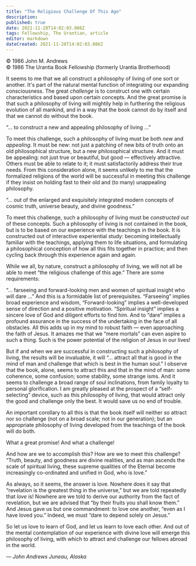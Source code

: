 ```yaml
---
title: "The Religious Challenge Of This Age"
description: 
published: true
date: 2021-11-28T14:02:03.086Z
tags: Fellowship, The Urantian, article
editor: markdown
dateCreated: 2021-11-28T14:02:03.086Z
---
```


<p class="v-card v-sheet theme--light grey lighten-3 px-2">© 1986 John M. Andrews<br>© 1986 The Urantia Book Fellowship (formerly Urantia Brotherhood)</p>

It seems to me that we all construct a philosophy of living of one sort or another. It's part of the natural mental function of integrating our expanding consciousness. The great _challenge_ is to construct one with certain characteristics and based upon certain concepts. And the great promise is that such a philosophy of living will mightily help in furthering the religious evolution of all mankind, and in a way that the book cannot do by itself and that we cannot do without the book.

“... to construct a new and appealing philosophy of living ...”

To meet this challenge, such a philosophy of living must be both _new_ and _appealing_. It must be new: not just a patching of new bits of truth onto an old philosophical structure, but a new philosophical structure. And it must be appealing: not just true or beautiful, but good — effectively attractive. Others must be able to relate to it; it must satisfactorily address their true needs. From this consideration alone, it seems unlikely to me that the formalized religions of the world will be successful in meeting this challenge if they insist on holding fast to their old and (to many) unappealing philosophy.

“... out of the enlarged and exquisitely integrated modern concepts of cosmic truth, universe beauty, and divine goodness.”

To meet this challenge, such a philosophy of living must be _constructed out_ of these concepts. Such a philosophy of living is not contained in the book, but is to be based on our experience with the teachings in the book. It is constructed out of interactive experiential study: becoming intellectually familiar with the teachings, applying them to life situations, and formulating a philosophical conception of how all this fits together in practice; and then cycling back through this experience again and again.

While we all, by nature, construct a philosophy of living, we will not all be able to meet “the religious challenge of this age.” There are some requirements:

“... farseeing and forward-looking men and women of spiritual insight who will dare ...” And this is a formidable list of prerequisites. “Farseeing” implies broad experience and wisdom, “Forward-looking” implies a well-developed sense of direction and a positive motivation. “Spiritual insight” implies a sincere love of God and diligent efforts to find him. And to “dare” implies a profound assurance in the success of the undertaking in the face of all obstacles. All this adds up in my mind to robust faith — even approaching the faith of Jesus. It amazes me that we “mere mortals” can even aspire to such a thing. Such is the power potential of the religion of Jesus in our lives!

But if and when we are successful in constructing such a philosophy of living, the results will be invaluable, it will “... attract all that is good in the mind of man and challenge that which is best in the human soul.” I observe that the book, alone, seems to attract this and that in the mind of man: some coherence, some confusion; some stability, some strange isms. And it seems to challenge a broad range of soul inclinations, from family loyalty to personal glorification. I am greatly pleased at the prospect of a “self-selecting” device, such as this philosophy of living, that would attract only the good and challenge only the best. It would save us no end of trouble.

An important corollary to all this is that the book itself will neither so attract nor so challenge (not on a broad scale; not in our generation); but an appropriate philosophy of living developed from the teachings of the book will do both.

What a great promise! And what a challenge!

And how are we to accomplish this? How are we to meet this challenge? “Truth, beauty, and goodness are divine realities, and as man ascends the scale of spiritual living, these supreme qualities of the Eternal become increasingly co-ordinated and unified in God, who is love.”

As always, so it seems, the answer is love. Nowhere does it say that “revelation is the greatest thing in the universe,” but we are told repeatedly that _love_ is! Nowhere are we told to derive our authority from the fact of revelation, but we are advised that “by their fruits you shall know them.” And Jesus gave us but one commandment: to love one another, “even as I have loved you.” Indeed, we must “dare to depend solely on Jesus.”

So let us love to learn of God, and let us learn to love each other. And out of the mental contemplation of our experience with divine love will emerge this philosophy of living, with which to attract and challenge our fellows abroad in the world.

— _John Andrews_
_Juneau, Alaska_